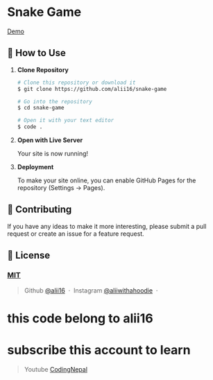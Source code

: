 # Snake Game

[Demo](https://alii16.github.io/snake-game/)

## 🚀 How to Use

1.  **Clone Repository**

    ```bash
    # Clone this repository or download it
    $ git clone https://github.com/alii16/snake-game

    # Go into the repository
    $ cd snake-game

    # Open it with your text editor
    $ code .
    ```

2. **Open with Live Server**

    Your site is now running!

3. **Deployment**

    To make your site online, you can enable GitHub Pages for the repository (Settings -> Pages).

## 📝 Contributing

If you have any ideas to make it more interesting, please submit a pull request or create an issue for a feature request.

## 🤝 License

### [MIT](LICENSE)

> Github [@alii16](https://github.com/alii16) &nbsp;&middot;&nbsp;
> Instagram [@aliiwithahoodie](https://instagram.com/aliiwithahoodie) &nbsp;&middot;&nbsp;

# this code belong to alii16

# subscribe this account to learn
> Youtube [CodingNepal](https://www.youtube.com/codingnepal)

